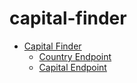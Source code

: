# capital-finder

- [Capital Finder](https://capital-finder-steel.vercel.app)
  - [Country Endpoint](https://capital-finder-steel.vercel.app/api/capital-finder?country=Chile)
  - [Capital Endpoint](https://capital-finder-steel.vercel.app/api/capital-finder?capital=Santiago)
